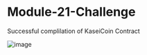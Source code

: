 # Module-21-Challenge

Successful complilation of KaseiCoin Contract 

![image](https://github.com/ZekeH43/Module-21-Challenge/assets/143846311/d31e862d-87dd-4f94-aabe-752f336ec802)
